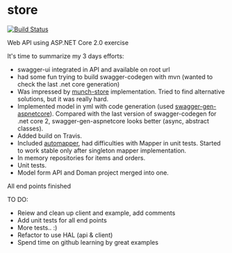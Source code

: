# store
[![Build Status](https://travis-ci.org/glad4enkonm/store.svg?branch=master)](https://travis-ci.org/glad4enkonm/store)

Web API using ASP.NET Core 2.0 exercise

It's time to summarize my 3 days efforts:

- swagger-ui integrated in API and available on root url
- had some fun trying to build swagger-codegen with mvn (wanted to check the last .net core generation) 
- Was impressed by [munch-store](https://github.com/dmunch/munch-store) implementation. Tried to find alternative solutions, but it was really hard.
- Implemented model in yml with code generation (used [swagger-gen-aspnetcore](https://github.com/dmunch/swagger-gen-aspnetcore)). Compared with the last version of swagger-codegen for .net core 2, swagger-gen-aspnetcore looks better (async, abstract classes).
- Added build on Travis.
- Included [automapper](http://automapper.org/), had difficulties with Mapper in unit tests. Started to work stable only after singleton mapper implementation.
- In memory repositories for items and orders.
- Unit tests.
- Model form API and Doman project merged into one.

All end points finished

TO DO:

- Reiew and clean up client and example, add comments
- Add unit tests for all end points
- More tests.. :)
- Refactor to use HAL (api & client)
- Spend time on github learning by great examples
